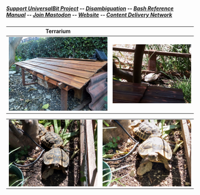 ##### [Support UniversalBit Project](https://github.com/universalbit-dev/universalbit-dev/tree/main/support) -- [Disambiguation](https://en.wikipedia.org/wiki/Wikipedia:Disambiguation) -- [Bash Reference Manual](https://www.gnu.org/software/bash/manual/html_node/index.html) -- [Join Mastodon](https://mastodon.social/invite/wTHp2hSD) -- [Website](https://www.universalbit.it/) -- [Content Delivery Network](https://universalbitcdn.it/)

| Terrarium                           |                              |
| ----------------------------------- | ----------------------------------- |
| ![terrarium_01](https://github.com/universalbit-dev/universalbit-dev/blob/main/making/images/terrarium/IMG-20230704-WA0000terrarium.jpg) | ![terrarium_02](https://github.com/universalbit-dev/universalbit-dev/blob/main/making/images/terrarium/P_20230409_105940terrarium.jpg) |

|                             |                             |
| ----------------------------------- | ----------------------------------- |
| ![terrarium_03](https://github.com/universalbit-dev/universalbit-dev/blob/main/making/images/terrarium/P_20230409_110033_HDRterrarium.jpg) | ![terrarium_04](https://github.com/universalbit-dev/universalbit-dev/blob/main/making/images/terrarium/P_20230409_110057_HDRterrarium.jpg) |

